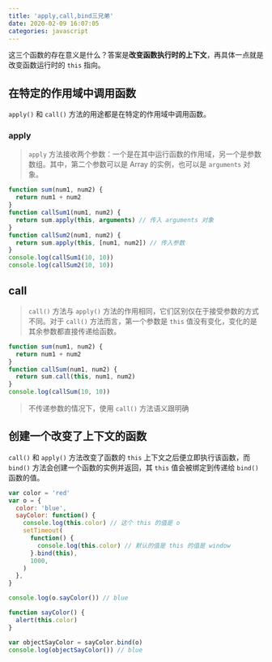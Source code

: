 ```yaml
---
title: 'apply,call,bind三兄弟'
date: 2020-02-09 16:07:05
categories: javascript
---
```


这三个函数的存在意义是什么？答案是**改变函数执行时的上下文**，再具体一点就是改变函数运行时的 `this` 指向。

<!--more-->

## 在特定的作用域中调用函数

`apply()` 和 `call()` 方法的用途都是在特定的作用域中调用函数。

### apply

> `apply` 方法接收两个参数：一个是在其中运行函数的作用域，另一个是参数数组。其中，第二个参数可以是 Array 的实例，也可以是 `arguments` 对象。

```js
function sum(num1, num2) {
  return num1 + num2
}
function callSum1(num1, num2) {
  return sum.apply(this, arguments) // 传入 arguments 对象
}
function callSum2(num1, num2) {
  return sum.apply(this, [num1, num2]) // 传入参数
}
console.log(callSum1(10, 10))
console.log(callSum2(10, 10))
```

## call

> `call()` 方法与 `apply()` 方法的作用相同，它们区别仅在于接受参数的方式不同。对于 `call()` 方法而言，第一个参数是 `this` 值没有变化，变化的是其余参数都直接传递给函数。

```js
function sum(num1, num2) {
  return num1 + num2
}
function callSum(num1, num2) {
  return sum.call(this, num1, num2)
}
console.log(callSum(10, 10))
```

> 不传递参数的情况下，使用 `call()` 方法语义跟明确

## 创建一个改变了上下文的函数

`call()` 和 `apply()` 方法改变了函数的 `this` 上下文之后便立即执行该函数，而 `bind()` 方法会创建一个函数的实例并返回，其 `this` 值会被绑定到传递给 `bind()` 函数的值。

```js
var color = 'red'
var o = {
  color: 'blue',
  sayColor: function() {
    console.log(this.color) // 这个 this 的值是 o
    setTimeout(
      function() {
        console.log(this.color) // 默认的值是 this 的值是 window
      }.bind(this),
      1000,
    )
  },
}

console.log(o.sayColor()) // blue

function sayColor() {
  alert(this.color)
}

var objectSayColor = sayColor.bind(o)
console.log(objectSayColor()) // blue
```
